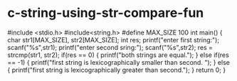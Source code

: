 # c-string-using-str-compare-fun
#include <stdio.h>
#include<string.h>
#define MAX_SIZE 100
int main()
{
  char str1[MAX_SIZE], str2[MAX_SIZE];
  int res;
  printf("enter first string:");
  scanf("%s",str1);
  printf("enter second sring:");
  scanf("%s",str2);
  res = strcmp(str1, str2);
  if(res == 0)
  {
    printf("both strings are equal.");
  }
  else if(res == -1)
  {
    printf("first string is lexicographically smaller than second. ");
  }
  else
  {
    printf("first string is lexicographically greater than second.");
  }
  return 0;
}

